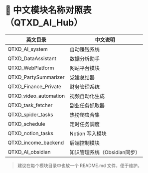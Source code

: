 # 📘 中文模块名称对照表（QTXD_AI_Hub）

| 英文目录 | 中文说明 |
|----------|-----------|
| QTXD_AI_system | 自动赚钱系统 |
| QTXD_DataAssistant | 数据分析助手 |
| QTXD_WebPlatform | 网站平台模块 |
| QTXD_PartySummarizer | 党建总结器 |
| QTXD_Finance_Private | 财务管理系统 |
| QTXD_video_automation | 视频自动化生成 |
| QTXD_task_fetcher | 副业任务抓取器 |
| QTXD_spider_tasks | 热榜爬虫合集 |
| QTXD_schedule | 定时任务调度 |
| QTXD_notion_tasks | Notion 写入模块 |
| QTXD_income_backend | 后端控制模块 |
| QTXD_AI_obsidian | 知识管理系统（Obsidian同步） |

> 建议在每个模块目录中也放一个 README.md 文件，便于维护。